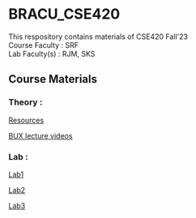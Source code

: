 # BRACU_CSE420
<html>
  <body>
  This respository contains materials of CSE420 Fall'23 <br/>
  Course Faculty : SRF <br/>
  Lab Faculty(s) : RJM, SKS
  </body>
</html>

## Course Materials 

### Theory :

[Resources](https://drive.google.com/drive/folders/11FsRwm2YN8-7Tj9ykg5cvG3DaViw_Reu?usp=sharing) <br/>

[BUX lecture videos](https://m.youtube.com/playlist?list=PLeba5IkoP70x9Zdk19con3empTgUJp_ta)<br/>

### Lab : 

[Lab1](https://drive.google.com/drive/folders/1aLFO0UzqMR9_V_lZMbITp4D-dTDVHuO2?usp=sharing)<br/>

[Lab2](https://drive.google.com/drive/folders/1jx92EEzYy9s2VUH6PLQ4J-ruFSUCBKk5)<br/>

[Lab3](https://drive.google.com/drive/folders/1ThD5OAyHV4soSuM6VkIiiMBujWwpPS3O?usp=sharing)<br/>
